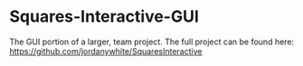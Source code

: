 # Squares-Interactive-GUI
The GUI portion of a larger, team project.
The full project can be found here: https://github.com/jordanywhite/SquaresInteractive
